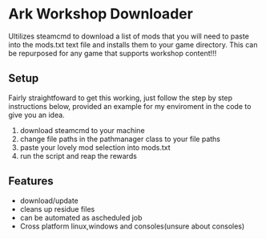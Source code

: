 
# Ark Workshop Downloader 

Ultilizes steamcmd to download a list of mods that you will need to paste into the mods.txt text file and installs them to your game directory. 
This can be repurposed for any game that supports workshop content!!!







## Setup

Fairly straightfoward to get this working, just follow the step by step instructions below, provided an example for my enviroment in the code to give you an idea.
1. download steamcmd to your machine
2. change file paths in the pathmanager class to your file paths
3. paste your lovely mod selection into mods.txt
4. run the script and reap the rewards
  
## Features

- download/update
- cleans up residue files
- can be automated as ascheduled job 
- Cross platform linux,windows and consoles(unsure about consoles) 

  